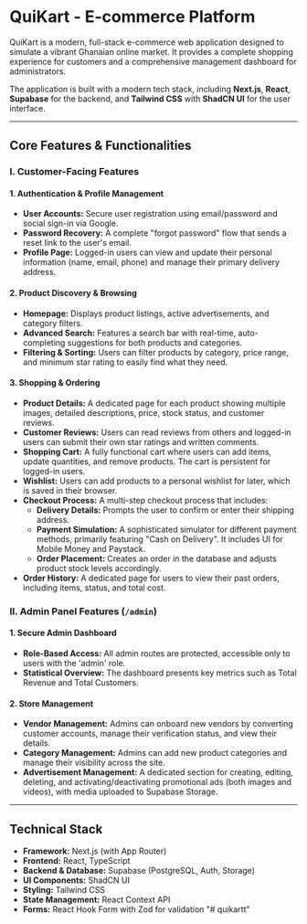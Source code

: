 # QuiKart - E-commerce Platform

QuiKart is a modern, full-stack e-commerce web application designed to simulate a vibrant Ghanaian online market. It provides a complete shopping experience for customers and a comprehensive management dashboard for administrators.

The application is built with a modern tech stack, including **Next.js**, **React**, **Supabase** for the backend, and **Tailwind CSS** with **ShadCN UI** for the user interface.

---

## Core Features & Functionalities

### I. Customer-Facing Features

#### 1. **Authentication & Profile Management**
- **User Accounts:** Secure user registration using email/password and social sign-in via Google.
- **Password Recovery:** A complete "forgot password" flow that sends a reset link to the user's email.
- **Profile Page:** Logged-in users can view and update their personal information (name, email, phone) and manage their primary delivery address.

#### 2. **Product Discovery & Browsing**
- **Homepage:** Displays product listings, active advertisements, and category filters.
- **Advanced Search:** Features a search bar with real-time, auto-completing suggestions for both products and categories.
- **Filtering & Sorting:** Users can filter products by category, price range, and minimum star rating to easily find what they need.

#### 3. **Shopping & Ordering**
- **Product Details:** A dedicated page for each product showing multiple images, detailed descriptions, price, stock status, and customer reviews.
- **Customer Reviews:** Users can read reviews from others and logged-in users can submit their own star ratings and written comments.
- **Shopping Cart:** A fully functional cart where users can add items, update quantities, and remove products. The cart is persistent for logged-in users.
- **Wishlist:** Users can add products to a personal wishlist for later, which is saved in their browser.
- **Checkout Process:** A multi-step checkout process that includes:
  - **Delivery Details:** Prompts the user to confirm or enter their shipping address.
  - **Payment Simulation:** A sophisticated simulator for different payment methods, primarily featuring "Cash on Delivery". It includes UI for Mobile Money and Paystack.
  - **Order Placement:** Creates an order in the database and adjusts product stock levels accordingly.
- **Order History:** A dedicated page for users to view their past orders, including items, status, and total cost.

### II. Admin Panel Features (`/admin`)

#### 1. **Secure Admin Dashboard**
- **Role-Based Access:** All admin routes are protected, accessible only to users with the 'admin' role.
- **Statistical Overview:** The dashboard presents key metrics such as Total Revenue and Total Customers.

#### 2. **Store Management**
- **Vendor Management:** Admins can onboard new vendors by converting customer accounts, manage their verification status, and view their details.
- **Category Management:** Admins can add new product categories and manage their visibility across the site.
- **Advertisement Management:** A dedicated section for creating, editing, deleting, and activating/deactivating promotional ads (both images and videos), with media uploaded to Supabase Storage.

---

## Technical Stack

- **Framework:** Next.js (with App Router)
- **Frontend:** React, TypeScript
- **Backend & Database:** Supabase (PostgreSQL, Auth, Storage)
- **UI Components:** ShadCN UI
- **Styling:** Tailwind CSS
- **State Management:** React Context API
- **Forms:** React Hook Form with Zod for validation
"# quikartt" 
